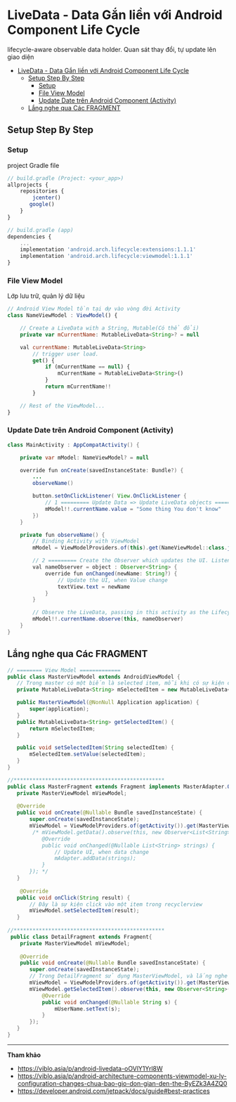 # LiveData - Data Gắn liền với Android Component Life Cycle

lifecycle-aware observable data holder. Quan sát thay đổi, tự update lên giao diện

<!-- TOC -->

- [LiveData - Data Gắn liền với Android Component Life Cycle](#livedata---data-gắn-liền-với-android-component-life-cycle)
    - [Setup Step By Step](#setup-step-by-step)
        - [Setup](#setup)
        - [File View Model](#file-view-model)
        - [Update Date trên Android Component (Activity)](#update-date-trên-android-component-activity)
    - [Lắng nghe qua Các FRAGMENT](#lắng-nghe-qua-các-fragment)

<!-- /TOC -->

## Setup Step By Step

### Setup

project Gradle file

```js
// build.gradle (Project: <your_app>)
allprojects {
    repositories {
        jcenter()
       google()
    }
}

// build.gradle (app)
dependencies {
    ...
    implementation 'android.arch.lifecycle:extensions:1.1.1'
    implementation 'android.arch.lifecycle:viewmodel:1.1.1'
}
```

### File View Model

Lớp lưu trữ, quản lý dữ liệu

```js
// Android View Model tồn tại dự vào vòng đời Activity
class NameViewModel : ViewModel() {

    // Create a LiveData with a String, Mutable(Có thể đổi)
    private var mCurrentName: MutableLiveData<String>? = null

    val currentName: MutableLiveData<String>
        // trigger user load.
        get() {
            if (mCurrentName == null) {
                mCurrentName = MutableLiveData<String>()
            }
            return mCurrentName!!
        }

    // Rest of the ViewModel...
}
```

### Update Date trên Android Component (Activity)

```java
class MainActivity : AppCompatActivity() {

    private var mModel: NameViewModel? = null

    override fun onCreate(savedInstanceState: Bundle?) {
        ...
        observeName()

        button.setOnClickListener( View.OnClickListener {
            // 1 ========= Update Data => Update LiveData objects =============
            mModel!!.currentName.value = "Some thing You don't know"
        })
    }

    private fun observeName() {
        // Binding Activity with ViewModel
        mModel = ViewModelProviders.of(this).get(NameViewModel::class.java)

        // 2 ========= Create the Observer which updates the UI. Listen Change
        val nameObserver = object : Observer<String> {
            override fun onChanged(newName: String?) {
                // Update the UI, when Value change
                textView.text = newName
            }
        }

        // Observe the LiveData, passing in this activity as the LifecycleOwner and the observer.
        mModel!!.currentName.observe(this, nameObserver)
    }
}
```

## Lắng nghe qua Các FRAGMENT

```java
// ======== View Model =============
public class MasterViewModel extends AndroidViewModel {
   // Trong master có một biến là selected item, mỗi khi có sự kiện click thì selected item được thay đổi
   private MutableLiveData<String> mSelectedItem = new MutableLiveData<>();

   public MasterViewModel(@NonNull Application application) {
       super(application);
   }
   public MutableLiveData<String> getSelectedItem() {
       return mSelectedItem;
   }

   public void setSelectedItem(String selectedItem) {
       mSelectedItem.setValue(selectedItem);
   }
}

//************************************************
public class MasterFragment extends Fragment implements MasterAdapter.OnItemClickListenner{
   private MasterViewModel mViewModel;
   
   @Override
   public void onCreate(@Nullable Bundle savedInstanceState) {
       super.onCreate(savedInstanceState);
       mViewModel = ViewModelProviders.of(getActivity()).get(MasterViewModel.class);
        /* mViewModel.getData().observe(this, new Observer<List<String>>() {
           @Override
           public void onChanged(@Nullable List<String> strings) {
               // Update UI, when data change
               mAdapter.addData(strings);
           }
       }); */
   }
   
    @Override
   public void onClick(String result) {
       // Đây là sự kiện click vào một item trong recyclerview
       mViewModel.setSelectedItem(result);
   }
   
//************************************************
 public class DetailFragment extends Fragment{
    private MasterViewModel mViewModel;
     
    @Override
    public void onCreate(@Nullable Bundle savedInstanceState) {
       super.onCreate(savedInstanceState);
       // Trong DetailFragment sử dụng MasterViewModel, và lắng nghe sự kiện getSelectedItem
       mViewModel = ViewModelProviders.of(getActivity()).get(MasterViewModel.class);
       mViewModel.getSelectedItem().observe(this, new Observer<String>() {
           @Override
           public void onChanged(@Nullable String s) {
               mUserName.setText(s);
           }
       });
   }
}
```

---
**Tham khảo**

- https://viblo.asia/p/android-livedata-oOVlY1Yrl8W
- https://viblo.asia/p/android-architecture-components-viewmodel-xu-ly-configuration-changes-chua-bao-gio-don-gian-den-the-ByEZk3A4ZQ0
- https://developer.android.com/jetpack/docs/guide#best-practices
